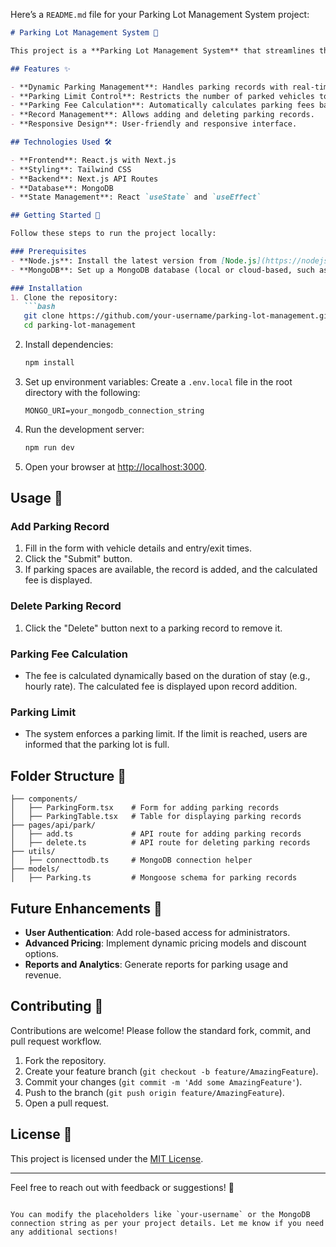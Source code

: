 Here’s a `README.md` file for your Parking Lot Management System project:

````markdown
# Parking Lot Management System 🚗

This project is a **Parking Lot Management System** that streamlines the management of parking spaces, vehicle entries/exits, and parking fees. Built with Next.js and MongoDB, it provides an intuitive interface for adding, viewing, and managing parking records.

## Features ✨

- **Dynamic Parking Management**: Handles parking records with real-time updates.
- **Parking Limit Control**: Restricts the number of parked vehicles to a predefined limit.
- **Parking Fee Calculation**: Automatically calculates parking fees based on the duration of stay.
- **Record Management**: Allows adding and deleting parking records.
- **Responsive Design**: User-friendly and responsive interface.

## Technologies Used 🛠️

- **Frontend**: React.js with Next.js
- **Styling**: Tailwind CSS
- **Backend**: Next.js API Routes
- **Database**: MongoDB
- **State Management**: React `useState` and `useEffect`

## Getting Started 🚀

Follow these steps to run the project locally:

### Prerequisites
- **Node.js**: Install the latest version from [Node.js](https://nodejs.org).
- **MongoDB**: Set up a MongoDB database (local or cloud-based, such as MongoDB Atlas).

### Installation
1. Clone the repository:
   ```bash
   git clone https://github.com/your-username/parking-lot-management.git
   cd parking-lot-management
````

2. Install dependencies:

   ```bash
   npm install
   ```

3. Set up environment variables:
   Create a `.env.local` file in the root directory with the following:

   ```env
   MONGO_URI=your_mongodb_connection_string
   ```

4. Run the development server:

   ```bash
   npm run dev
   ```

5. Open your browser at [http://localhost:3000](http://localhost:3000).

## Usage 📝

### Add Parking Record

1. Fill in the form with vehicle details and entry/exit times.
2. Click the "Submit" button.
3. If parking spaces are available, the record is added, and the calculated fee is displayed.

### Delete Parking Record

1. Click the "Delete" button next to a parking record to remove it.

### Parking Fee Calculation

* The fee is calculated dynamically based on the duration of stay (e.g., hourly rate). The calculated fee is displayed upon record addition.

### Parking Limit

* The system enforces a parking limit. If the limit is reached, users are informed that the parking lot is full.

## Folder Structure 📂

```plaintext
├── components/
│   ├── ParkingForm.tsx    # Form for adding parking records
│   ├── ParkingTable.tsx   # Table for displaying parking records
├── pages/api/park/
│   ├── add.ts             # API route for adding parking records
│   ├── delete.ts          # API route for deleting parking records
├── utils/
│   ├── connecttodb.ts     # MongoDB connection helper
├── models/
│   ├── Parking.ts         # Mongoose schema for parking records
```

## Future Enhancements 🔮

* **User Authentication**: Add role-based access for administrators.
* **Advanced Pricing**: Implement dynamic pricing models and discount options.
* **Reports and Analytics**: Generate reports for parking usage and revenue.

## Contributing 🤝

Contributions are welcome! Please follow the standard fork, commit, and pull request workflow.

1. Fork the repository.
2. Create your feature branch (`git checkout -b feature/AmazingFeature`).
3. Commit your changes (`git commit -m 'Add some AmazingFeature'`).
4. Push to the branch (`git push origin feature/AmazingFeature`).
5. Open a pull request.

## License 📄

This project is licensed under the [MIT License](LICENSE).

---

Feel free to reach out with feedback or suggestions! 🚀

```

You can modify the placeholders like `your-username` or the MongoDB connection string as per your project details. Let me know if you need any additional sections!
```
